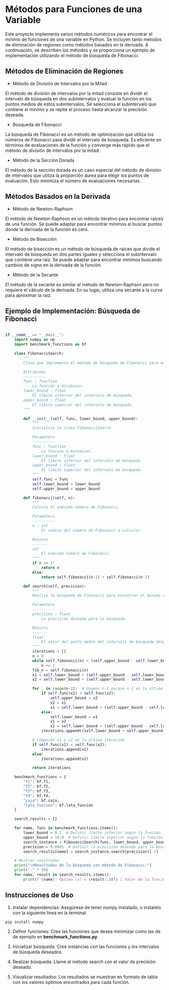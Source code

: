 # Métodos para Funciones de una Variable

Este proyecto implementa varios métodos numéricos para encontrar el mínimo de funciones de una variable en Python. Se incluyen tanto métodos de eliminación de regiones como métodos basados en la derivada. A continuación, se describen los métodos y se proporciona un ejemplo de implementación utilizando el método de búsqueda de Fibonacci.

## Métodos de Eliminación de Regiones

* Método de División de Intervalos por la Mitad

El método de división de intervalos por la mitad consiste en dividir el intervalo de búsqueda en dos subintervalos y evaluar la función en los puntos medios de estos subintervalos. Se selecciona el subintervalo que contiene el mínimo y se repite el proceso hasta alcanzar la precisión deseada.

* Búsqueda de Fibonacci

La búsqueda de Fibonacci es un método de optimización que utiliza los números de Fibonacci para dividir el intervalo de búsqueda. Es eficiente en términos de evaluaciones de la función y converge más rápido que el método de división de intervalos por la mitad.

* Método de la Sección Dorada

El método de la sección dorada es un caso especial del método de división de intervalos que utiliza la proporción áurea para elegir los puntos de evaluación. Esto minimiza el número de evaluaciones necesarias.

## Métodos Basados en la Derivada

* Método de Newton-Raphson

El método de Newton-Raphson es un método iterativo para encontrar raíces de una función. Se puede adaptar para encontrar mínimos al buscar puntos donde la derivada de la función es cero.

* Método de Bisección

El método de bisección es un método de búsqueda de raíces que divide el intervalo de búsqueda en dos partes iguales y selecciona el subintervalo que contiene una raíz. Se puede adaptar para encontrar mínimos buscando cambios de signo en la derivada de la función.

* Método de la Secante

El método de la secante es similar al método de Newton-Raphson pero no requiere el cálculo de la derivada. En su lugar, utiliza una secante a la curva para aproximar la raíz.

## Ejemplo de Implementación: Búsqueda de Fibonacci

```python

if __name__ == "__main__":
    import numpy as np
    import benchmark_functions as bf

    class FibonacciSearch:
        """
        Clase que implementa el método de búsqueda de Fibonacci para encontrar el mínimo de una función.

        Attributes
        ----------
        func : function
            La función a minimizar.
        lower_bound : float
            El límite inferior del intervalo de búsqueda.
        upper_bound : float
            El límite superior del intervalo de búsqueda.
        """

        def __init__(self, func, lower_bound, upper_bound):
            """
            Inicializa la clase FibonacciSearch.

            Parameters
            ----------
            func : function
                La función a minimizar.
            lower_bound : float
                El límite inferior del intervalo de búsqueda.
            upper_bound : float
                El límite superior del intervalo de búsqueda.
            """
            self.func = func
            self.lower_bound = lower_bound
            self.upper_bound = upper_bound

        def fibonacci(self, n):
            """
            Calcula el enésimo número de Fibonacci.

            Parameters
            ----------
            n : int
                El índice del número de Fibonacci a calcular.

            Returns
            -------
            int
                El enésimo número de Fibonacci.
            """
            if n <= 1:
                return n
            else:
                return self.fibonacci(n-1) + self.fibonacci(n-2)

        def search(self, precision):
            """
            Realiza la búsqueda de Fibonacci para encontrar el mínimo de la función.

            Parameters
            ----------
            precision : float
                La precisión deseada para la búsqueda.

            Returns
            -------
            float
                El valor del punto medio del intervalo de búsqueda después de cada iteración.
            """
            iterations = []
            n = 0
            while self.fibonacci(n) < (self.upper_bound - self.lower_bound) / precision:
                n += 1
            fib_n = self.fibonacci(n)
            x1 = self.lower_bound + (self.upper_bound - self.lower_bound) * self.fibonacci(n-2) / fib_n
            x2 = self.lower_bound + (self.upper_bound - self.lower_bound) * self.fibonacci(n-1) / fib_n

            for _ in range(n-2):  # Usamos n-2 porque n-1 es la última iteración
                if self.func(x1) < self.func(x2):
                    self.upper_bound = x2
                    x2 = x1
                    x1 = self.lower_bound + (self.upper_bound - self.lower_bound) * self.fibonacci(n-3) / fib_n
                else:
                    self.lower_bound = x1
                    x1 = x2
                    x2 = self.lower_bound + (self.upper_bound - self.lower_bound) * self.fibonacci(n-2) / fib_n
                iterations.append((self.lower_bound + self.upper_bound) / 2)

            # Comparar x1 y x2 en la última iteración
            if self.func(x1) < self.func(x2):
                iterations.append(x1)
            else:
                iterations.append(x2)

            return iterations

    benchmark_functions = {
        "f1": bf.f1,
        "f2": bf.f2,
        "f3": bf.f3,
        "f4": bf.f4,
        "caja": bf.caja,
        "lata_funcion": bf.lata_funcion
    }

    search_results = {}

    for name, func in benchmark_functions.items():
        lower_bound = 0.1  # Definir límite inferior según la función
        upper_bound = 10.0  # Definir límite superior según la función
        search_instance = FibonacciSearch(func, lower_bound, upper_bound)
        precision = 0.0001  # Definir la precisión deseada para la búsqueda
        search_results[name] = search_instance.search(precision)[-1]

    # Mostrar resultados
    print("\nResultados de la búsqueda con método de Fibonacci:")
    print("-" * 50)
    for name, result in search_results.items():
        print(f"{name}: Óptimo (x) = {result:.10f} | Valor de la función f(x) = {benchmark_functions[name](result):.10f}")

```
## Instrucciones de Uso
1. Instalar dependencias: Asegúrese de tener numpy instalado, o instalelo con la siguiente linea en la terminal:

```bash
pip install numpy
```
2. Definir funciones: Cree las funciones que desea minimizar como las de de ejemplo en **benchmark_functions.py**.

3. Inicializar búsqueda: Cree instancias con las funciones y los intervalos de búsqueda deseados.

4. Realizar búsqueda: Llame al método search con el valor de precisión deseado.

5. Visualizar resultados: Los resultados se muestran en formato de tabla con los valores óptimos encontrados para cada función.

